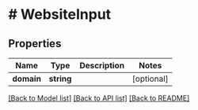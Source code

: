 # # WebsiteInput

## Properties

Name | Type | Description | Notes
------------ | ------------- | ------------- | -------------
**domain** | **string** |  | [optional]

[[Back to Model list]](../../README.md#models) [[Back to API list]](../../README.md#endpoints) [[Back to README]](../../README.md)

